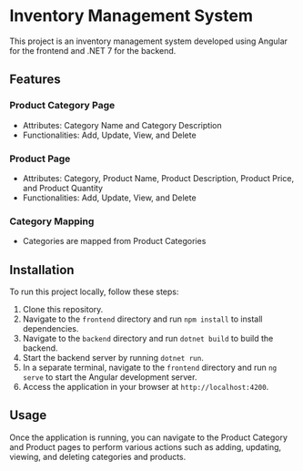 # Inventory Management System

This project is an inventory management system developed using Angular for the frontend and .NET 7 for the backend.

## Features

### Product Category Page

- Attributes: Category Name and Category Description
- Functionalities: Add, Update, View, and Delete

### Product Page

- Attributes: Category, Product Name, Product Description, Product Price, and Product Quantity
- Functionalities: Add, Update, View, and Delete

### Category Mapping

- Categories are mapped from Product Categories

## Installation

To run this project locally, follow these steps:

1. Clone this repository.
2. Navigate to the `frontend` directory and run `npm install` to install dependencies.
3. Navigate to the `backend` directory and run `dotnet build` to build the backend.
4. Start the backend server by running `dotnet run`.
5. In a separate terminal, navigate to the `frontend` directory and run `ng serve` to start the Angular development server.
6. Access the application in your browser at `http://localhost:4200`.

## Usage

Once the application is running, you can navigate to the Product Category and Product pages to perform various actions such as adding, updating, viewing, and deleting categories and products.

